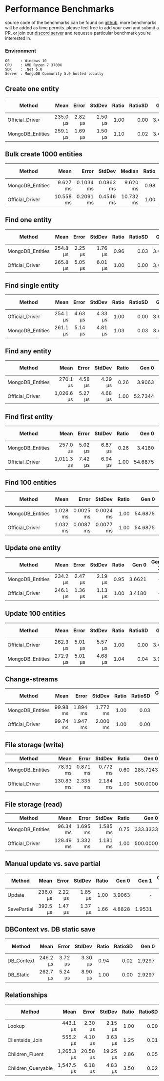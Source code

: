 # Performance Benchmarks
source code of the benchmarks can be found on [github](https://github.com/dj-nitehawk/MongoDB.Entities/tree/master/Benchmark/Benchmarks).
more benchmarks will be added as time permits. please feel free to add your own and submit a PR, or join our [discord server](https://discord.com/invite/CM5mw2G) and request a particular benchmark you're interested in.

### Environment
```
OS     : Windows 10
CPU    : AMD Ryzen 7 3700X
SDK    : .Net 5.0
Server : MongoDB Community 5.0 hosted locally
```

## Create one entity

|           Method |     Mean |   Error |  StdDev | Ratio | RatioSD |  Gen 0 | Gen 1 | Gen 2 | Allocated |
|----------------- |---------:|--------:|--------:|------:|--------:|-------:|------:|------:|----------:|
|  Official_Driver | 235.0 μs | 2.82 μs | 2.50 μs |  1.00 |    0.00 | 3.4180 |     - |     - |     29 KB |
| MongoDB_Entities | 259.1 μs | 1.69 μs | 1.50 μs |  1.10 |    0.02 | 3.4180 |     - |     - |     29 KB |

## Bulk create 1000 entities

|           Method |      Mean |     Error |    StdDev |    Median | Ratio | RatioSD |   Gen 0 |   Gen 1 | Gen 2 | Allocated |
|----------------- |----------:|----------:|----------:|----------:|------:|--------:|--------:|--------:|------:|----------:|
| MongoDB_Entities |  9.627 ms | 0.1034 ms | 0.0863 ms |  9.620 ms |  0.98 |    0.04 | 78.1250 | 31.2500 |     - |    686 KB |
|  Official_Driver | 10.558 ms | 0.2091 ms | 0.4546 ms | 10.732 ms |  1.00 |    0.00 | 62.5000 | 31.2500 |     - |    582 KB |

## Find one entity

|           Method |     Mean |   Error |  StdDev | Ratio | RatioSD |  Gen 0 | Gen 1 | Gen 2 | Allocated |
|----------------- |---------:|--------:|--------:|------:|--------:|-------:|------:|------:|----------:|
| MongoDB_Entities | 254.8 μs | 2.25 μs | 1.76 μs |  0.96 |    0.03 | 3.4180 |     - |     - |     31 KB |
|  Official_Driver | 265.8 μs | 5.05 μs | 6.01 μs |  1.00 |    0.00 | 3.4180 |     - |     - |     31 KB |

## Find single entity

|           Method |     Mean |   Error |  StdDev | Ratio | RatioSD |  Gen 0 | Gen 1 | Gen 2 | Allocated |
|----------------- |---------:|--------:|--------:|------:|--------:|-------:|------:|------:|----------:|
|  Official_Driver | 254.1 μs | 4.63 μs | 4.33 μs |  1.00 |    0.00 | 3.6621 |     - |     - |     31 KB |
| MongoDB_Entities | 261.1 μs | 5.14 μs | 4.81 μs |  1.03 |    0.03 | 3.4180 |     - |     - |     32 KB |

## Find any entity 

|           Method |       Mean |   Error |  StdDev | Ratio |   Gen 0 |   Gen 1 | Gen 2 | Allocated |
|----------------- |-----------:|--------:|--------:|------:|--------:|--------:|------:|----------:|
| MongoDB_Entities |   270.1 μs | 4.58 μs | 4.29 μs |  0.26 |  3.9063 |       - |     - |     33 KB |
|  Official_Driver | 1,026.6 μs | 5.27 μs | 4.68 μs |  1.00 | 52.7344 | 13.6719 |     - |    446 KB |

## Find first entity

|           Method |       Mean |   Error |  StdDev | Ratio |   Gen 0 |   Gen 1 | Gen 2 | Allocated |
|----------------- |-----------:|--------:|--------:|------:|--------:|--------:|------:|----------:|
| MongoDB_Entities |   257.0 μs | 5.02 μs | 6.87 μs |  0.26 |  3.4180 |       - |     - |     32 KB |
|  Official_Driver | 1,011.3 μs | 7.42 μs | 6.94 μs |  1.00 | 54.6875 | 13.6719 |     - |    446 KB |

## Find 100 entities

|           Method |     Mean |     Error |    StdDev | Ratio |   Gen 0 |   Gen 1 | Gen 2 | Allocated |
|----------------- |---------:|----------:|----------:|------:|--------:|--------:|------:|----------:|
| MongoDB_Entities | 1.028 ms | 0.0025 ms | 0.0024 ms |  1.00 | 54.6875 | 13.6719 |     - |    448 KB |
|  Official_Driver | 1.032 ms | 0.0087 ms | 0.0077 ms |  1.00 | 54.6875 | 13.6719 |     - |    447 KB |

## Update one entity

|           Method |     Mean |   Error |  StdDev | Ratio |  Gen 0 | Gen 1 | Gen 2 | Allocated |
|----------------- |---------:|--------:|--------:|------:|-------:|------:|------:|----------:|
| MongoDB_Entities | 234.2 μs | 2.47 μs | 2.19 μs |  0.95 | 3.6621 |     - |     - |     31 KB |
|  Official_Driver | 246.1 μs | 1.36 μs | 1.13 μs |  1.00 | 3.4180 |     - |     - |     32 KB |

## Update 100 entities

|           Method |     Mean |   Error |  StdDev | Ratio | RatioSD |  Gen 0 | Gen 1 | Gen 2 | Allocated |
|----------------- |---------:|--------:|--------:|------:|--------:|-------:|------:|------:|----------:|
|  Official_Driver | 262.3 μs | 5.01 μs | 5.57 μs |  1.00 |    0.00 | 3.4180 |     - |     - |     32 KB |
| MongoDB_Entities | 272.9 μs | 5.01 μs | 4.68 μs |  1.04 |    0.04 | 3.9063 |     - |     - |     33 KB |

## Change-streams

|           Method |     Mean |    Error |   StdDev | Ratio | RatioSD | Gen 0 | Gen 1 | Gen 2 | Allocated |
|----------------- |---------:|---------:|---------:|------:|--------:|------:|------:|------:|----------:|
| MongoDB_Entities | 99.98 ms | 1.894 ms | 1.772 ms |  1.00 |    0.03 |     - |     - |     - |    108 KB |
|  Official_Driver | 99.74 ms | 1.947 ms | 2.000 ms |  1.00 |    0.00 |     - |     - |     - |    124 KB |

## File storage (write)

|           Method |      Mean |    Error |   StdDev | Ratio |    Gen 0 |    Gen 1 |    Gen 2 | Allocated |
|----------------- |----------:|---------:|---------:|------:|---------:|---------:|---------:|----------:|
| MongoDB_Entities |  78.31 ms | 0.871 ms | 0.772 ms |  0.60 | 285.7143 | 285.7143 | 285.7143 |     37 MB |
|  Official_Driver | 130.83 ms | 2.335 ms | 2.184 ms |  1.00 | 500.0000 | 500.0000 | 500.0000 |     36 MB |

## File storage (read)

|           Method |      Mean |    Error |   StdDev | Ratio |    Gen 0 |    Gen 1 |    Gen 2 | Allocated |
|----------------- |----------:|---------:|---------:|------:|---------:|---------:|---------:|----------:|
| MongoDB_Entities |  96.34 ms | 1.695 ms | 1.585 ms |  0.75 | 333.3333 | 333.3333 | 333.3333 |     37 MB |
|  Official_Driver | 128.49 ms | 1.332 ms | 1.181 ms |  1.00 | 500.0000 | 500.0000 | 500.0000 |     36 MB |

## Manual update vs. save partial

|      Method |     Mean |   Error |  StdDev | Ratio |  Gen 0 |  Gen 1 | Gen 2 | Allocated |
|------------ |---------:|--------:|--------:|------:|-------:|-------:|------:|----------:|
|      Update | 236.0 μs | 2.22 μs | 1.85 μs |  1.00 | 3.9063 |      - |     - |     33 KB |
| SavePartial | 392.5 μs | 1.47 μs | 1.37 μs |  1.66 | 4.8828 | 1.9531 |     - |     41 KB |

## DBContext vs. DB static save

|     Method |     Mean |   Error |  StdDev | Ratio | RatioSD |  Gen 0 | Gen 1 | Gen 2 | Allocated |
|----------- |---------:|--------:|--------:|------:|--------:|-------:|------:|------:|----------:|
| DB_Context | 246.2 μs | 3.72 μs | 3.30 μs |  0.94 |    0.02 | 2.9297 |     - |     - |     26 KB |
|  DB_Static | 262.7 μs | 5.24 μs | 8.90 μs |  1.00 |    0.00 | 2.9297 |     - |     - |     26 KB |

## Relationships

|             Method |       Mean |    Error |   StdDev | Ratio | RatioSD |   Gen 0 |  Gen 1 | Gen 2 | Allocated |
|------------------- |-----------:|---------:|---------:|------:|--------:|--------:|-------:|------:|----------:|
|             Lookup |   443.1 μs |  2.30 μs |  2.15 μs |  1.00 |    0.00 |  5.3711 |      - |     - |     44 KB |
|    Clientside_Join |   555.2 μs |  4.10 μs |  3.63 μs |  1.25 |    0.01 |  8.7891 |      - |     - |     73 KB |
|    Children_Fluent | 1,265.3 μs | 20.58 μs | 19.25 μs |  2.86 |    0.05 |  7.8125 |      - |     - |     76 KB |
| Children_Queryable | 1,547.5 μs |  6.18 μs |  4.83 μs |  3.50 |    0.02 | 11.7188 | 3.9063 |     - |    107 KB |